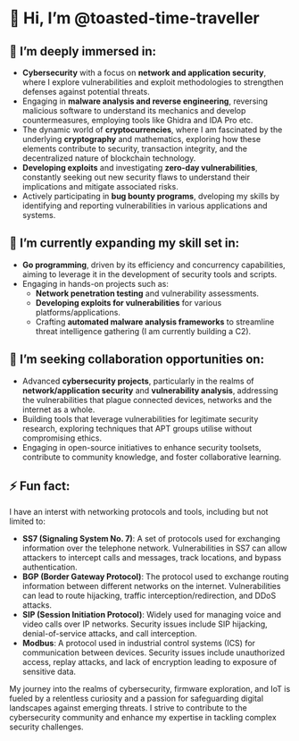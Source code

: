 # 👋 Hi, I’m @toasted-time-traveller

## 👀 I’m deeply immersed in:
- **Cybersecurity** with a focus on **network and application security**, where I explore vulnerabilities and exploit methodologies to strengthen defenses against potential threats.
- Engaging in **malware analysis and reverse engineering**, reversing malicious software to understand its mechanics and develop countermeasures, employing tools like Ghidra and IDA Pro etc.
- The dynamic world of **cryptocurrencies**, where I am fascinated by the underlying **cryptography** and mathematics, exploring how these elements contribute to security, transaction integrity, and the decentralized nature of blockchain technology.
- **Developing exploits** and investigating **zero-day vulnerabilities**, constantly seeking out new security flaws to understand their implications and mitigate associated risks.
- Actively participating in **bug bounty programs**, dveloping my skills by identifying and reporting vulnerabilities in various applications and systems.

## 🌱 I’m currently expanding my skill set in:
- **Go programming**, driven by its efficiency and concurrency capabilities, aiming to leverage it in the development of security tools and scripts.
- Engaging in hands-on projects such as:
  - **Network penetration testing** and vulnerability assessments.
  - **Developing exploits for vulnerabilities** for various platforms/applications.
  - Crafting **automated malware analysis frameworks** to streamline threat intelligence gathering (I am currently building a C2).

## 💞️ I’m seeking collaboration opportunities on:
- Advanced **cybersecurity projects**, particularly in the realms of **network/application security** and **vulnerability analysis**, addressing the vulnerabilities that plague connected devices, networks and the internet as a whole.
- Building tools that leverage vulnerabilities for legitimate security research, exploring techniques that APT groups utilise without compromising ethics.
- Engaging in open-source initiatives to enhance security toolsets, contribute to community knowledge, and foster collaborative learning.

## ⚡ Fun fact:
I have an interst with networking protocols and tools, including but not limited to:
- **SS7 (Signaling System No. 7)**: A set of protocols used for exchanging information over the telephone network. Vulnerabilities in SS7 can allow attackers to intercept calls and messages, track locations, and bypass authentication.
- **BGP (Border Gateway Protocol)**: The protocol used to exchange routing information between different networks on the internet. Vulnerabilities can lead to route hijacking, traffic interception/redirection, and DDoS attacks.
- **SIP (Session Initiation Protocol)**: Widely used for managing voice and video calls over IP networks. Security issues include SIP hijacking, denial-of-service attacks, and call interception.
- **Modbus**: A protocol used in industrial control systems (ICS) for communication between devices. Security issues include unauthorized access, replay attacks, and lack of encryption leading to exposure of sensitive data.

My journey into the realms of cybersecurity, firmware exploration, and IoT is fueled by a relentless curiosity and a passion for safeguarding digital landscapes against emerging threats. I strive to contribute to the cybersecurity community and enhance my expertise in tackling complex security challenges.

<!---
toasted-time-traveller/toasted-time-traveller is a ✨ special ✨ repository because its `README.md` (this file) appears on your GitHub profile.
You can click the Preview link to take a look at your changes.
--->
